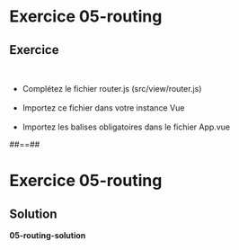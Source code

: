 <!-- .slide: class="exercice" -->
# Exercice 05-routing
## Exercice
<br>

- Complétez le fichier router.js (src/view/router.js)<br><br>
- Importez ce fichier dans votre instance Vue<br><br>
- Importez les balises obligatoires dans le fichier App.vue

##==##

<!-- .slide: class="exercice" -->
# Exercice 05-routing
## Solution
**05-routing-solution**
<!-- .element: class="full-center" -->
